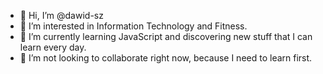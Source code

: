 - 👋 Hi, I’m @dawid-sz
- 👀 I’m interested in Information Technology and Fitness.
- 🌱 I’m currently learning JavaScript and discovering new stuff that I can learn every day.
- 💞️ I’m not looking to collaborate right now, because I need to learn first.

<!---
dawid-sz/dawid-sz is a ✨ special ✨ repository because its `README.md` (this file) appears on your GitHub profile.
You can click the Preview link to take a look at your changes.
--->
